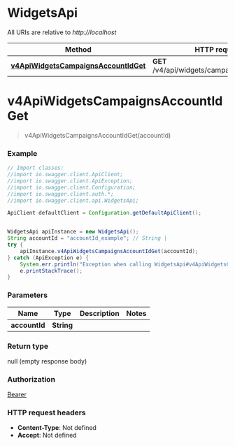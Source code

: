 # WidgetsApi

All URIs are relative to *http://localhost*

Method | HTTP request | Description
------------- | ------------- | -------------
[**v4ApiWidgetsCampaignsAccountIdGet**](WidgetsApi.md#v4ApiWidgetsCampaignsAccountIdGet) | **GET** /v4/api/widgets/campaigns/{accountId} | 

<a name="v4ApiWidgetsCampaignsAccountIdGet"></a>
# **v4ApiWidgetsCampaignsAccountIdGet**
> v4ApiWidgetsCampaignsAccountIdGet(accountId)



### Example
```java
// Import classes:
//import io.swagger.client.ApiClient;
//import io.swagger.client.ApiException;
//import io.swagger.client.Configuration;
//import io.swagger.client.auth.*;
//import io.swagger.client.api.WidgetsApi;

ApiClient defaultClient = Configuration.getDefaultApiClient();


WidgetsApi apiInstance = new WidgetsApi();
String accountId = "accountId_example"; // String | 
try {
    apiInstance.v4ApiWidgetsCampaignsAccountIdGet(accountId);
} catch (ApiException e) {
    System.err.println("Exception when calling WidgetsApi#v4ApiWidgetsCampaignsAccountIdGet");
    e.printStackTrace();
}
```

### Parameters

Name | Type | Description  | Notes
------------- | ------------- | ------------- | -------------
 **accountId** | **String**|  |

### Return type

null (empty response body)

### Authorization

[Bearer](../README.md#Bearer)

### HTTP request headers

 - **Content-Type**: Not defined
 - **Accept**: Not defined

